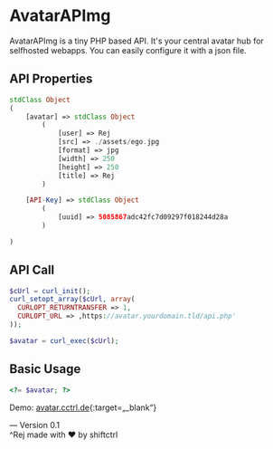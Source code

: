 # AvatarAPImg
AvatarAPImg is a tiny PHP based API. It's your central avatar hub for selfhosted webapps. 
You can easily configure it with a json file.

## API Properties
```PHP
stdClass Object
(
    [avatar] => stdClass Object
        (
            [user] => Rej
            [src] => ./assets/ego.jpg
            [format] => jpg
            [width] => 250
            [height] => 250
            [title] => Rej
        )

    [API-Key] => stdClass Object
        (
            [uuid] => 5085867adc42fc7d09297f018244d28a
        )

)
```

## API Call
```PHP
$cUrl = curl_init();
curl_setopt_array($cUrl, array(
  CURLOPT_RETURNTRANSFER => 1,
  CURLOPT_URL => ‚https://avatar.yourdomain.tld/api.php'
));

$avatar = curl_exec($cUrl);
```

## Basic Usage
```PHP
<?= $avatar; ?>
```
 

Demo: [avatar.cctrl.de](http://avatar.cctrl.de){:target=„_blank“}

—
Version 0.1<br />
^Rej
made with ❤ by shiftctrl